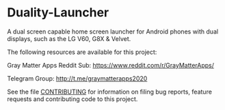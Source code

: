 # Duality-Launcher
A dual screen capable home screen launcher for Android phones with dual displays, such as the LG V60, G8X & Velvet.

The following resources are available for this project:

Gray Matter Apps Reddit Sub: https://www.reddit.com/r/GrayMatterApps/

Telegram Group: http://t.me/graymatterapps2020

See the file [CONTRIBUTING](https://github.com/russnash/Duality-Launcher/blob/master/CONTRIBUTING.md) for information on filing bug reports, feature requests and contributing code to this project.
